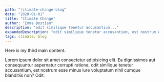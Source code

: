 ```yaml
---
path: "/climate-change-blog"
date: "2020-01-01"
title: "Climate Change"
author: "Emma Bostian"
description: "odit similique tenetur accusantium..."
expandedDescription: "odit similique tenetur accusantium, est nostrum esse minus iure voluptatum nihil cumque blanditiis non?"
tags: climate, blog
---
```


Here is my third main content.

Lorem ipsum dolor sit amet consectetur adipisicing elit. Ea dignissimos
aut consequuntur aspernatur corrupti ratione, odit similique tenetur
accusantium, est nostrum esse minus iure voluptatum nihil cumque
blanditiis non? Odit.
